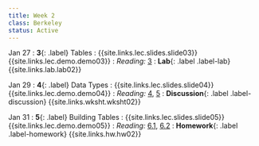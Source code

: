 ```yaml
---
title: Week 2
class: Berkeley
status: Active
---
```


Jan 27
: **3**{: .label} Tables
    : {{site.links.lec.slides.slide03}} {{site.links.lec.demo.demo03}}
: _Reading:_ [3](https://inferentialthinking.com/chapters/03/programming-in-python.html)
: **Lab**{: .label .label-lab} {{site.links.lab.lab02}} <!-- (Due 9/13) -->

Jan 29
: **4**{: .label} Data Types
    : {{site.links.lec.slides.slide04}} {{site.links.lec.demo.demo04}}
: _Reading:_ [4](https://inferentialthinking.com/chapters/04/Data_Types.html), [5](https://inferentialthinking.com/chapters/05/Sequences.html)
: **Discussion**{: .label .label-discussion} {{site.links.wksht.wksht02}}


Jan 31
: **5**{: .label} Building Tables
    : {{site.links.lec.slides.slide05}} {{site.links.lec.demo.demo05}}
: _Reading:_ [6.1](https://inferentialthinking.com/chapters/06/1/Sorting_Rows.html), [6.2](https://inferentialthinking.com/chapters/06/2/Selecting_Rows.html)
: **Homework**{: .label .label-homework} {{site.links.hw.hw02}} <!-- (Due 9/13) -->